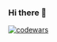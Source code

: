 ### Hi there 👋
[![codewars](https://www.codewars.com/users/B1ackMambaX/badges/large)](https://www.codewars.com/users/username)

<!--
**B1ackMambaX/B1ackMambaX** is a ✨ _special_ ✨ repository because its `README.md` (this file) appears on your GitHub profile.

Here are some ideas to get you started:

- 🔭 I’m currently working on ...
- 🌱 I’m currently learning ...
- 👯 I’m looking to collaborate on ...
- 🤔 I’m looking for help with ...
- 💬 Ask me about ...
- 📫 How to reach me: ...
- 😄 Pronouns: ...
- ⚡ Fun fact: ...
-->

